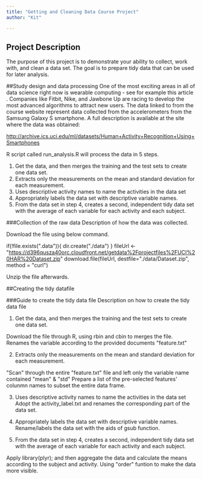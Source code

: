 ```yaml
---
title: "Getting and Cleaning Data Course Project"
author: "Kit"

---
```


## Project Description
The purpose of this project is to demonstrate your ability to collect, work with, and clean a data set. The goal is to prepare tidy data that can be used for later analysis.

##Study design and data processing
One of the most exciting areas in all of data science right now is wearable computing - see for example this article . Companies like Fitbit, Nike, and Jawbone Up are racing to develop the most advanced algorithms to attract new users. The data linked to from the course website represent data collected from the accelerometers from the Samsung Galaxy S smartphone. A full description is available at the site where the data was obtained: 

http://archive.ics.uci.edu/ml/datasets/Human+Activity+Recognition+Using+Smartphones 

R script called run_analysis.R will process the data in 5 steps. 
1. Get the data, and then merges the training and the test sets to create one data set.
2. Extracts only the measurements on the mean and standard deviation for each measurement. 
3. Uses descriptive activity names to name the activities in the data set
4. Appropriately labels the data set with descriptive variable names. 
5. From the data set in step 4, creates a second, independent tidy data set with the average of each variable for each activity and each subject.

###Collection of the raw data
Description of how the data was collected.

Download the file using below command.

if(!file.exists(".data")){
        dir.create("./data")
}
fileUrl <- "https://d396qusza40orc.cloudfront.net/getdata%2Fprojectfiles%2FUCI%20HAR%20Dataset.zip"
download.file(fileUrl, destfile="./data/Dataset.zip", method = "curl")

Unzip the file afterwards.

##Creating the tidy datafile

###Guide to create the tidy data file
Description on how to create the tidy data file 

1. Get the data, and then merges the training and the test sets to create one data set.

Download the file through R, using rbin and cbin to merges the file. 
Renames the variable according to the provided documents "feature.txt"

2. Extracts only the measurements on the mean and standard deviation for each measurement. 

"Scan" through the entire "feature.txt" file and left only the variable name contained "mean" & "std"
Prepare a list of the pre-selected features' colunmn names to subset the entire data frame. 

3. Uses descriptive activity names to name the activities in the data set
Adopt the activity_label.txt and renames the corresponding part of the data set.

4. Appropriately labels the data set with descriptive variable names. 
Rename/labels the data set with the aids of gsub function.

5. From the data set in step 4, creates a second, independent tidy data set with the average of each variable for each activity and each subject.

Apply library(plyr); and then aggregate the data and calculate the means according to the subject and activity. 
Using "order" funtion to make the data more visible. 


